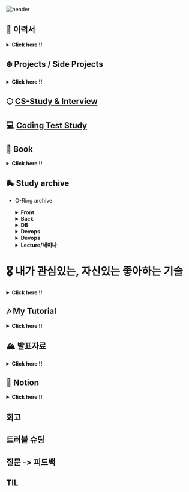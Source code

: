 ![header](https://capsule-render.vercel.app/api?type=wave&color=auto&height=180&section=header&text=Soobin%20Jung&fontSize=40)

<!--
**SoobinJung1013/SoobinJung1013** is a ✨ _special_ ✨ repository because its `README.md` (this file) appears on your GitHub profile.

Here are some ideas to get you started:

- 🔭 I’m currently working on ...
- 🌱 I’m currently learning ...
- 👯 I’m looking to collaborate on ...
- 🤔 I’m looking for help with ...
- 💬 Ask me about ...
- 📫 How to reach me: ...
- 😄 Pronouns: ...
- ⚡ Fun fact: ...
-->

<!--

![C](https://img.shields.io/badge/c-%2300599C.svg?style=for-the-badge&logo=c&logoColor=white)
![Java](https://img.shields.io/badge/java-%23ED8B00.svg?style=for-the-badge&logo=java&logoColor=white)
![JavaScript](https://img.shields.io/badge/javascript-%23323330.svg?style=for-the-badge&logo=javascript&logoColor=%23F7DF1E)
![HTML5](https://img.shields.io/badge/html5-%23E34F26.svg?style=for-the-badge&logo=html5&logoColor=white)
![Kotlin](https://img.shields.io/badge/kotlin-%230095D5.svg?style=for-the-badge&logo=kotlin&logoColor=white)
![Markdown](https://img.shields.io/badge/markdown-%23000000.svg?style=for-the-badge&logo=markdown&logoColor=white)
![Python](https://img.shields.io/badge/python-3670A0?style=for-the-badge&logo=python&logoColor=ffdd54)
![R](https://img.shields.io/badge/r-%23276DC3.svg?style=for-the-badge&logo=r&logoColor=white)

<br/><br/>

![Bootstrap](https://img.shields.io/badge/bootstrap-%23563D7C.svg?style=for-the-badge&logo=bootstrap&logoColor=white)
![Express.js](https://img.shields.io/badge/express.js-%23404d59.svg?style=for-the-badge&logo=express&logoColor=%2361DAFB)
![Insomnia](https://img.shields.io/badge/Insomnia-black?style=for-the-badge&logo=insomnia&logoColor=5849BE)
![JWT](https://img.shields.io/badge/JWT-black?style=for-the-badge&logo=JSON%20web%20tokens)
![Material UI](https://img.shields.io/badge/materialui-%230081CB.svg?style=for-the-badge&logo=material-ui&logoColor=white)
![NPM](https://img.shields.io/badge/NPM-%23000000.svg?style=for-the-badge&logo=npm&logoColor=white)
![NodeJS](https://img.shields.io/badge/node.js-6DA55F?style=for-the-badge&logo=node.js&logoColor=white)
![React](https://img.shields.io/badge/react-%2320232a.svg?style=for-the-badge&logo=react&logoColor=%2361DAFB)
![SASS](https://img.shields.io/badge/SASS-hotpink.svg?style=for-the-badge&logo=SASS&logoColor=white)
![Spring](https://img.shields.io/badge/spring-%236DB33F.svg?style=for-the-badge&logo=spring&logoColor=white)
![Thymeleaf](https://img.shields.io/badge/Thymeleaf-%23005C0F.svg?style=for-the-badge&logo=Thymeleaf&logoColor=white)
![Yarn](https://img.shields.io/badge/yarn-%232C8EBB.svg?style=for-the-badge&logo=yarn&logoColor=white)

<br/><br/>

![Eclipse](https://img.shields.io/badge/Eclipse-FE7A16.svg?style=for-the-badge&logo=Eclipse&logoColor=white)
![IntelliJ IDEA](https://img.shields.io/badge/IntelliJIDEA-000000.svg?style=for-the-badge&logo=intellij-idea&logoColor=white)
![Jupyter Notebook](https://img.shields.io/badge/jupyter-%23FA0F00.svg?style=for-the-badge&logo=jupyter&logoColor=white)
![Vim](https://img.shields.io/badge/VIM-%2311AB00.svg?style=for-the-badge&logo=vim&logoColor=white)
![Sublime Text](https://img.shields.io/badge/sublime_text-%23575757.svg?style=for-the-badge&logo=sublime-text&logoColor=important)
![Visual Studio](https://img.shields.io/badge/Visual%20Studio-5C2D91.svg?style=for-the-badge&logo=visual-studio&logoColor=white)

<br/><br/>

![Git](https://img.shields.io/badge/git-%23F05033.svg?style=for-the-badge&logo=git&logoColor=white)
![GitLab](https://img.shields.io/badge/gitlab-%23181717.svg?style=for-the-badge&logo=gitlab&logoColor=white)
![GitHub](https://img.shields.io/badge/github-%23121011.svg?style=for-the-badge&logo=github&logoColor=white)

<br/><br/>

![Gmail](https://img.shields.io/badge/Gmail-D14836?style=for-the-badge&logo=gmail&logoColor=white)
![Instagram](https://img.shields.io/badge/<handle>-%23E4405F.svg?style=for-the-badge&logo=Instagram&logoColor=white)
![LinkedIn](https://img.shields.io/badge/linkedin-%230077B5.svg?style=for-the-badge&logo=linkedin&logoColor=white)
![Medium](https://img.shields.io/badge/Medium-%23000000.svg?style=for-the-badge&logo=Medium&logoColor=white)
![Slack](https://img.shields.io/badge/Slack-4A154B?style=for-the-badge&logo=slack&logoColor=white)

-->

## 🍠 이력서

  <details markdown="1">
  <summary><strong> Click here !! </strong></summary>

| num |    주제    | 링크 |
| :-: | :--------: | :--: |
|  1  |   이력서   |  🤗  |
|  2  | 포트폴리오 |  🤗  |

---

  </details>

## ❄️ Projects / Side Projects

  <details markdown="1">
  <summary><strong> Click here !! </strong></summary>

| num |      주제       | 링크 |
| :-: | :-------------: | :--: |
|  1  |    Blooming     |  🤗  |
|  2  | BigDataPipeline |  🤗  |
|  3  |       MES       |  🤗  |
|  4  |       GPS       |  🤗  |
|  5  |     미술관      |  🤗  |

---

  </details>

## 🌕 [CS-Study & Interview](https://github.com/SoobinJung1013/cs-study)

## 💻 [Coding Test Study](https://github.com/SoobinJung1013/coding_test_study)

## 🎃 Book

  <details markdown="1">
  <summary><strong> Click here !! </strong></summary>

    | num | 주제 | 링크 |
    | :-: | :--: | :--: |
    |  1  |  .   |  🤗  |
    |  2  |  .   |  🤗  |

    ---

  </details>

## 🛼 Study archive

- O-Ring archive

  <details markdown="1">
  <summary><strong> Front </strong></summary>

  | num |      주제       | 링크 |
  | :-: | :-------------: | :--: |
  |  1  |      React      |  🤗  |
  |  2  |    Prototype    |  🤗  |
  |  2  | bootstap, axios |  🤗  |

  </details>

  <details markdown="1">
  <summary><strong> Back</strong></summary>

  | num |      주제       | 링크 |
  | :-: | :-------------: | :--: |
  |  1  |     Spring      |  🤗  |
  |  2  | Node.js/Express |  🤗  |
  |  2  |      Flask      |  🤗  |
  |  2  |     Django      |  🤗  |

  </details>

  <details markdown="1">
  <summary><strong> DB</strong></summary>

  | num |      주제      | 링크 |
  | :-: | :------------: | :--: |
  |  1  | Mysql, mariaDB |  🤗  |
  |  2  |    MongoDB     |  🤗  |
  |  2  |    Bigquery    |  🤗  |

  </details>

  <details markdown="1">
  <summary><strong> Devops</strong></summary>

  | num |     주제      | 링크 |
  | :-: | :-----------: | :--: |
  |  1  |     CI/CD     |  🤗  |
  |  2  |      GCP      |  🤗  |
  |  3  |      AWS      |  🤗  |
  |  4  |      k8s      |  🤗  |
  |  5  |     보안      |  🤗  |
  |  5  | a/b benchmark |  🤗  |

  </details>

  <details markdown="1">
  <summary><strong> Devops</strong></summary>

  | num |       주제        | 링크 |
  | :-: | :---------------: | :--: |
  |  1  |      docker       |  🤗  |
  |  2  |    RESTful API    |  🤗  |
  |  3  |      swagger      |  🤗  |
  |  4  | postman, Insomnia |  🤗  |
  |  5  |       보안        |  🤗  |

  </details>

  <details markdown="1">
  <summary><strong> Lecture/세미나 </strong></summary>

  | num |      주제       | 링크 |
  | :-: | :-------------: | :--: |
  |  1  | Inflearn_Spring |  🤗  |
  |  2  |      얄코       |  🤗  |
  |  3  |  우아한 테크톧  |  🤗  |
  |  4  |      festa      |  🤗  |
  |  5  |      캐치       |  🤗  |

  </details>

# 🎖 내가 관심있는, 자신있는 좋아하는 기술

  <details markdown="1">
  <summary><strong> Click here !! </strong></summary>

| num | 주제 | 링크 |
| :-: | :--: | :--: |
|  1  |  .   |  🤗  |
|  2  |  .   |  🤗  |

  </details>

## 🎶 My Tutorial

  <details markdown="1">
  <summary><strong> Click here !! </strong></summary>

| num | 주제 | 링크 |
| :-: | :--: | :--: |
|  1  |  .   |  🤗  |
|  2  |  .   |  🤗  |

  </details>
 
## 🏔 발표자료

  <details markdown="1">
  <summary><strong> Click here !! </strong></summary>

| num | 주제 | 링크 |
| :-: | :--: | :--: |
|  1  |  .   |  🤗  |
|  2  |  .   |  🤗  |

  </details>

## 👑 Notion

  <details markdown="1">
  <summary><strong> Click here !! </strong></summary>

| num | 주제 | 링크 |
| :-: | :--: | :--: |
|  1  |  .   |  🤗  |
|  2  |  .   |  🤗  |

  </details>

## 회고

## 트러블 슈팅

## 질문 -> 피드백

## TIL
